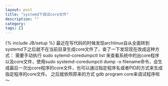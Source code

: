 ```yaml
---
layout: post
title: "systemd下调试core文件"
description: ""
category: 
tags: []
---
```

{% include JB/setup %}
  最近在写代码的时候发现archlinux自从全面转到systemd下之后就不在当前目录生成core文件了，查了一下发现现在改成这种方式：
  需要手动执行 sudo sytemd-coredumpctl list 来查看系统中的出core程序以及core文件，使用sudo systemd-coredumpctl dump -o filename命令，会生成最后一次出core程序的core文件，也可以通过指定程序名或者PID的方式来生成指定程序的core文件。
  之后就依照原来的方式 gdb program core来调试程序啦～
